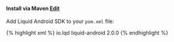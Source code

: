 
<h4 id='install-via-maven'>Install via Maven <a href="https://github.com/lqd-io/documentation/edit/gh-pages/_{{ page.collection }}/{{ page.version | downcase }}/sections/1-maven.md" target="new" class="btn btn-xs btn-default btn-edit"><span class="fa fa-pencil"></span> Edit</a></h4>

Add Liquid Android SDK to your `pom.xml` file:

{% highlight xml %}
<dependency>
  <groupId>io.lqd</groupId>
  <artifactId>liquid-android</artifactId>
  <version>2.0.0</version>
</dependency>
{% endhighlight %}
